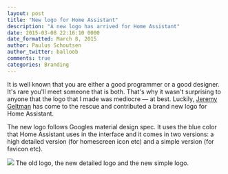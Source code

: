 ```yaml
---
layout: post
title: "New logo for Home Assistant"
description: "A new logo has arrived for Home Assistant"
date: 2015-03-08 22:16:10 0000
date_formatted: March 8, 2015
author: Paulus Schoutsen
author_twitter: balloob
comments: true
categories: Branding
---
```


It is well known that you are either a good programmer or a good designer. It's rare you'll meet someone that is both. That's why it wasn't surprising to anyone that the logo that I made was mediocre &mdash; at best. Luckily, [Jeremy Geltman](http://jeremygeltman.com/) has come to the rescue and contributed a brand new logo for Home Assistant.

The new logo follows Googles material design spec. It uses the blue color that Home Assistant uses in the interface and it comes in two versions: a high detailed version (for homescreen icon etc) and a simple version (for favicon etc).

<p class='img'>
<img src='{{site_root}}/images/blog/ha-logo-history.png' />
The old logo, the new detailed logo and the new simple logo.
</p>

